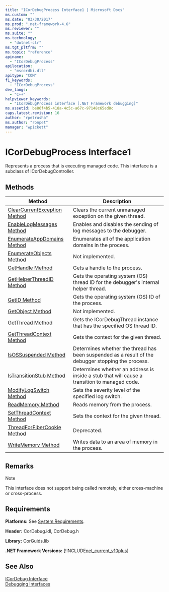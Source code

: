 ```yaml
---
title: "ICorDebugProcess Interface1 | Microsoft Docs"
ms.custom: ""
ms.date: "03/30/2017"
ms.prod: ".net-framework-4.6"
ms.reviewer: ""
ms.suite: ""
ms.technology: 
  - "dotnet-clr"
ms.tgt_pltfrm: ""
ms.topic: "reference"
apiname: 
  - "ICorDebugProcess"
apilocation: 
  - "mscordbi.dll"
apitype: "COM"
f1_keywords: 
  - "ICorDebugProcess"
dev_langs: 
  - "C++"
helpviewer_keywords: 
  - "ICorDebugProcess interface [.NET Framework debugging]"
ms.assetid: be86f4b5-418a-4c5c-a67c-97148c65ed8c
caps.latest.revision: 16
author: "rpetrusha"
ms.author: "ronpet"
manager: "wpickett"
---
```

# ICorDebugProcess Interface1
Represents a process that is executing managed code. This interface is a subclass of ICorDebugController.  
  
## Methods  
  
|Method|Description|  
|------------|-----------------|  
|[ClearCurrentException Method](../../../../docs/framework/unmanaged-api/debugging/icordebugprocess-clearcurrentexception-method.md)|Clears the current unmanaged exception on the given thread.|  
|[EnableLogMessages Method](../../../../docs/framework/unmanaged-api/debugging/icordebugprocess-enablelogmessages-method.md)|Enables and disables the sending of log messages to the debugger.|  
|[EnumerateAppDomains Method](../../../../docs/framework/unmanaged-api/debugging/icordebugprocess-enumerateappdomains-method.md)|Enumerates all of the application domains in the process.|  
|[EnumerateObjects Method](../../../../docs/framework/unmanaged-api/debugging/icordebugprocess-enumerateobjects-method.md)|Not implemented.|  
|[GetHandle Method](../../../../docs/framework/unmanaged-api/debugging/icordebugprocess-gethandle-method.md)|Gets a handle to the process.|  
|[GetHelperThreadID Method](../../../../docs/framework/unmanaged-api/debugging/icordebugframe-interface1.md)|Gets the operating system (OS) thread ID for the debugger's internal helper thread.|  
|[GetID Method](../../../../docs/framework/unmanaged-api/debugging/icordebugprocess-getid-method.md)|Gets the operating system (OS) ID of the process.|  
|[GetObject Method](../../../../docs/framework/unmanaged-api/debugging/icordebugprocess-getobject-method.md)|Not implemented.|  
|[GetThread Method](../../../../docs/framework/unmanaged-api/debugging/icordebugprocess-getthread-method.md)|Gets the ICorDebugThread instance that has the specified OS thread ID.|  
|[GetThreadContext Method](../../../../docs/framework/unmanaged-api/debugging/icordebugprocess-getthreadcontext-method.md)|Gets the context for the given thread.|  
|[IsOSSuspended Method](../../../../docs/framework/unmanaged-api/debugging/corelementtype-enumeration1.md)|Determines whether the thread has been suspended as a result of the debugger stopping the process.|  
|[IsTransitionStub Method](../../../../docs/framework/unmanaged-api/debugging/icordebugprocess-istransitionstub-method.md)|Determines whether an address is inside a stub that will cause a transition to managed code.|  
|[ModifyLogSwitch Method](../../../../docs/framework/unmanaged-api/debugging/icordebugprocess-modifylogswitch-method.md)|Sets the severity level of the specified log switch.|  
|[ReadMemory Method](../../../../docs/framework/unmanaged-api/debugging/icordebugprocess-readmemory-method.md)|Reads memory from the process.|  
|[SetThreadContext Method](../../../../docs/framework/unmanaged-api/debugging/icordebugprocess-setthreadcontext-method.md)|Sets the context for the given thread.|  
|[ThreadForFiberCookie Method](../../../../docs/framework/unmanaged-api/debugging/icordebugprocess-threadforfibercookie-method.md)|Deprecated.|  
|[WriteMemory Method](../../../../docs/framework/unmanaged-api/debugging/icordebugprocess-writememory-method.md)|Writes data to an area of memory in the process.|  
  
## Remarks  
  
> [!NOTE]
>  This interface does not support being called remotely, either cross-machine or cross-process.  
  
## Requirements  
 **Platforms:** See [System Requirements](../../../../docs/framework/getting-started/system-requirements.md).  
  
 **Header:** CorDebug.idl, CorDebug.h  
  
 **Library:** CorGuids.lib  
  
 **.NET Framework Versions:** [!INCLUDE[net_current_v10plus](../../../../includes/net-current-v10plus-md.md)]  
  
## See Also  
 [ICorDebug Interface](../../../../docs/framework/unmanaged-api/debugging/icordebug-interface.md)   
 [Debugging Interfaces](../../../../docs/framework/unmanaged-api/debugging/debugging-interfaces.md)